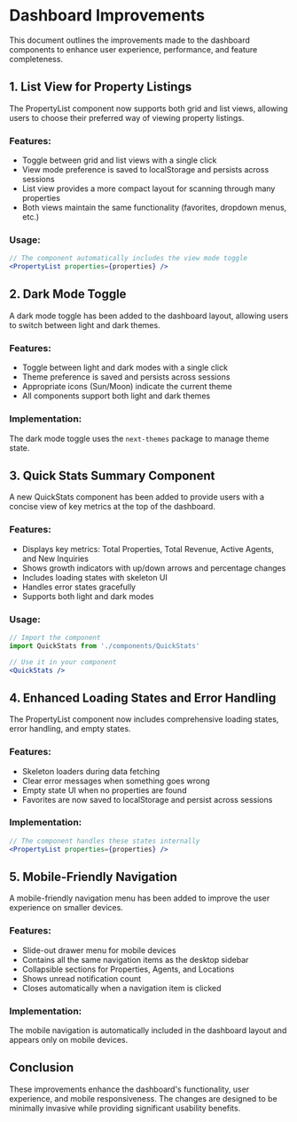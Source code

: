 # Dashboard Improvements

This document outlines the improvements made to the dashboard components to enhance user experience, performance, and feature completeness.

## 1. List View for Property Listings

The PropertyList component now supports both grid and list views, allowing users to choose their preferred way of viewing property listings.

### Features:
- Toggle between grid and list views with a single click
- View mode preference is saved to localStorage and persists across sessions
- List view provides a more compact layout for scanning through many properties
- Both views maintain the same functionality (favorites, dropdown menus, etc.)

### Usage:
```jsx
// The component automatically includes the view mode toggle
<PropertyList properties={properties} />
```

## 2. Dark Mode Toggle

A dark mode toggle has been added to the dashboard layout, allowing users to switch between light and dark themes.

### Features:
- Toggle between light and dark modes with a single click
- Theme preference is saved and persists across sessions
- Appropriate icons (Sun/Moon) indicate the current theme
- All components support both light and dark themes

### Implementation:
The dark mode toggle uses the `next-themes` package to manage theme state.

## 3. Quick Stats Summary Component

A new QuickStats component has been added to provide users with a concise view of key metrics at the top of the dashboard.

### Features:
- Displays key metrics: Total Properties, Total Revenue, Active Agents, and New Inquiries
- Shows growth indicators with up/down arrows and percentage changes
- Includes loading states with skeleton UI
- Handles error states gracefully
- Supports both light and dark modes

### Usage:
```jsx
// Import the component
import QuickStats from './components/QuickStats'

// Use it in your component
<QuickStats />
```

## 4. Enhanced Loading States and Error Handling

The PropertyList component now includes comprehensive loading states, error handling, and empty states.

### Features:
- Skeleton loaders during data fetching
- Clear error messages when something goes wrong
- Empty state UI when no properties are found
- Favorites are now saved to localStorage and persist across sessions

### Implementation:
```jsx
// The component handles these states internally
<PropertyList properties={properties} />
```

## 5. Mobile-Friendly Navigation

A mobile-friendly navigation menu has been added to improve the user experience on smaller devices.

### Features:
- Slide-out drawer menu for mobile devices
- Contains all the same navigation items as the desktop sidebar
- Collapsible sections for Properties, Agents, and Locations
- Shows unread notification count
- Closes automatically when a navigation item is clicked

### Implementation:
The mobile navigation is automatically included in the dashboard layout and appears only on mobile devices.

## Conclusion

These improvements enhance the dashboard's functionality, user experience, and mobile responsiveness. The changes are designed to be minimally invasive while providing significant usability benefits.
